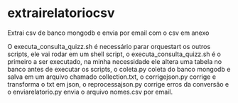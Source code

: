 # extrairelatoriocsv
Extrai csv de banco mongodb e envia por email com o csv em anexo



O executa_consulta_quizz.sh é necessário parar orquestart os outros scripts, ele vai rodar em um shell script, o executa_consulta_quizz.sh é o primeiro a ser executado, na minha necessidade ele altera uma tabela no banco antes de executar os scripts, o coleta.py coleta do banco mongodb e salva em um arquivo chamado collection.txt, o corrigejson.py corrige e transforma o txt em json, o reprocessajson.py corrige erros da conversão e o enviarelatorio.py envia o arquivo nomes.csv por email.
